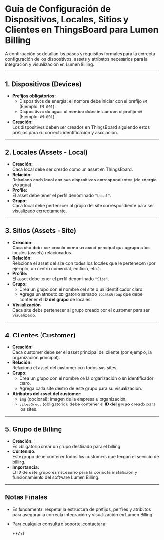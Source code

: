 # Guía de Configuración de Dispositivos, Locales, Sitios y Clientes en ThingsBoard para Lumen Billing

A continuación se detallan los pasos y requisitos formales para la correcta configuración de los dispositivos, assets y atributos necesarios para la integración y visualización en Lumen Billing.

---

## 1. Dispositivos (Devices)

- **Prefijos obligatorios:**
  - Dispositivos de energía: el nombre debe iniciar con el prefijo `EM` (Ejemplo: `EM-001`).
  - Dispositivos de agua: el nombre debe iniciar con el prefijo `WM` (Ejemplo: `WM-001`).
- **Creación:**  
  Los dispositivos deben ser creados en ThingsBoard siguiendo estos prefijos para su correcta identificación y asociación.

---

## 2. Locales (Assets - Local)

- **Creación:**  
  Cada local debe ser creado como un asset en ThingsBoard.
- **Relación:**  
  Relaciona cada local con sus dispositivos correspondientes (de energía y/o agua).
- **Profile:**  
  El asset debe tener el perfil denominado `"Local"`.
- **Grupo:**  
  Cada local debe pertenecer al grupo del site correspondiente para ser visualizado correctamente.

---

## 3. Sitios (Assets - Site)

- **Creación:**  
  Cada site debe ser creado como un asset principal que agrupa a los locales (assets) relacionados.
- **Relación:**  
  Relaciona el asset del site con todos los locales que le pertenecen (por ejemplo, un centro comercial, edificio, etc.).
- **Profile:**  
  El asset debe tener el perfil denominado `"Site"`.
- **Grupo:**  
  - Crea un grupo con el nombre del site o un identificador claro.
  - Agrega un atributo obligatorio llamado `localsGroup` que debe contener el **ID del grupo** de locales.
- **Visualización:**  
  Cada site debe pertenecer al grupo creado por el customer para ser visualizado.

---

## 4. Clientes (Customer)

- **Creación:**  
  Cada customer debe ser el asset principal del cliente (por ejemplo, la organización principal).
- **Relación:**  
  Relaciona el asset del customer con todos sus sites.
- **Grupo:**  
  - Crea un grupo con el nombre de la organización o un identificador claro.
  - Agrega cada site dentro de este grupo para su visualización.
- **Atributos del asset del customer:**
  - `img` (opcional): imagen de la empresa u organización.
  - `sitesGroup` (obligatorio): debe contener el **ID del grupo** creado para los sites.

---

## 5. Grupo de Billing

- **Creación:**  
  Es obligatorio crear un grupo destinado para el billing.
- **Contenido:**  
  Este grupo debe contener todos los customers que tengan el servicio de billing.
- **Importancia:**  
  El ID de este grupo es necesario para la correcta instalación y funcionamiento del software Lumen Billing.

---

## Notas Finales

- Es fundamental respetar la estructura de prefijos, perfiles y atributos para asegurar la correcta integración y visualización en Lumen Billing.
- Para cualquier consulta o soporte, contactar a:

  **Axl